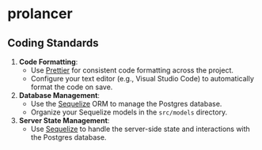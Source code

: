 # prolancer

## Coding Standards
1. **Code Formatting**:
   - Use [Prettier](https://prettier.io/) for consistent code formatting across the project.
   - Configure your text editor (e.g., Visual Studio Code) to automatically format the code on save.
2. **Database Management**:
   - Use the [Sequelize](https://sequelize.org/) ORM to manage the Postgres database.
   - Organize your Sequelize models in the `src/models` directory.
3. **Server State Management**:
   - Use [Sequelize](https://sequelize.org/) to handle the server-side state and interactions with the Postgres database.